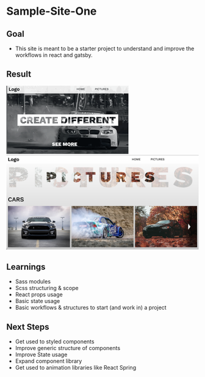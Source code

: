# Sample-Site-One
## Goal
- This site is meant to be a starter project to understand and improve the workflows in react and gatsby. 

## Result
![Hero Section](showcase/Hero_showcase.gif)
![Pictures Section](showcase/Pictures_showcase.png)

## Learnings
- Sass modules
- Scss structuring & scope
- React props usage 
- Basic state usage
- Basic workflows & structures to start (and work in) a project

## Next Steps
- Get used to styled components
- Improve generic structure of components
- Improve State usage
- Expand component library
- Get used to animation libraries like React Spring